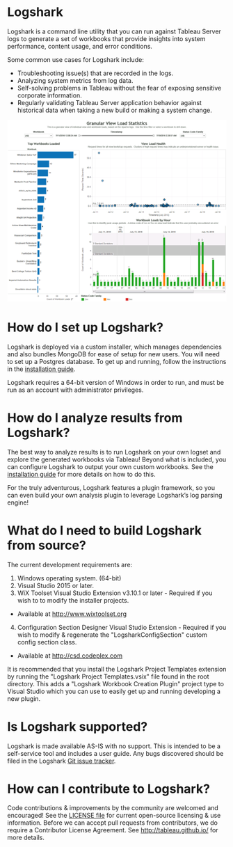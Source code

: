 # Logshark

Logshark is a command line utility that you can run against Tableau Server logs to generate a set of workbooks that provide insights into system performance, content usage, and error conditions.

Some common use cases for Logshark include: 
  * Troubleshooting issue(s) that are recorded in the logs. 
  * Analyzing system metrics from log data. 
  * Self-solving problems in Tableau without the fear of exposing sensitive corporate information. 
  * Regularly validating Tableau Server application behavior against historical data when taking a new build or making a system change.
  
![Sample Apache Workbook Screenshot](/Logshark.CLI/Resources/SampleScreenshot.png)

# How do I set up Logshark?

Logshark is deployed via a custom installer, which manages dependencies and also bundles MongoDB for ease of setup for new users. You will need to set up a Postgres database. To get up and running, follow the instructions in the [installation guide](https://github.com/tableau/Logshark/tree/master/Logshark.CLI/Documentation/UserGuide.pdf).

Logshark requires a 64-bit version of Windows in order to run, and must be run as an account with administrator privileges.

# How do I analyze results from Logshark?

The best way to analyze results is to run Logshark on your own logset and explore the generated workbooks via Tableau! Beyond what is included, you can configure Logshark to output your own custom workbooks. See the [installation guide](https://github.com/tableau/Logshark/tree/master/Logshark.CLI/Documentation/UserGuide.pdf) for more details on how to do this.

For the truly adventurous, Logshark features a plugin framework, so you can even build your own analysis plugin to leverage Logshark’s log parsing engine!

# What do I need to build Logshark from source?

The current development requirements are:

1. Windows operating system. (64-bit)
2. Visual Studio 2015 or later.
3. WiX Toolset Visual Studio Extension v3.10.1 or later - Required if you wish to to modify the installer projects.
  * Available at http://www.wixtoolset.org
4. Configuration Section Designer Visual Studio Extension - Required if you wish to modify & regenerate the "LogsharkConfigSection" custom config section class.
  * Available at http://csd.codeplex.com

It is recommended that you install the Logshark Project Templates extension by running the "Logshark Project Templates.vsix" file found in the root directory.  This adds a "Logshark Workbook Creation Plugin" project type to Visual Studio which you can use to easily get up and running developing a new plugin.

# Is Logshark supported?

Logshark is made available AS-IS with no support. This is intended to be a self-service tool and includes a user guide. Any bugs discovered should be filed in the Logshark [Git issue tracker](https://github.com/tableau/Logshark/issues).

# How can I contribute to Logshark?

Code contributions & improvements by the community are welcomed and encouraged! See the [LICENSE file](https://github.com/tableau/Logshark/blob/master/LICENSE) for current open-source licensing & use information.  Before we can accept pull requests from contributors, we do require a Contributor License Agreement.  See http://tableau.github.io/ for more details.
